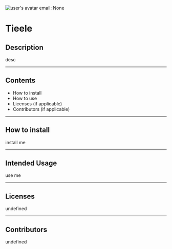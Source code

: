 ![user's avatar](https://avatars0.githubusercontent.com/u/60797785?v=4)
email: None

# Tieele

## Description

desc

---

## Contents

- How to install
- How to use
- Licenses (if applicable)
- Contributors (if applicable)

---

## How to install

install me

---

## Intended Usage

use me

---

## Licenses

undefined

---

## Contributors

undefined
